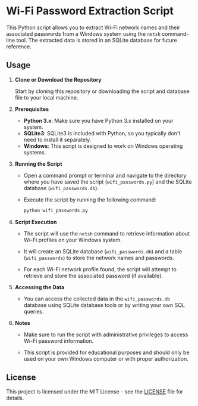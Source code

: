 # Wi-Fi Password Extraction Script

This Python script allows you to extract Wi-Fi network names and their associated passwords from a Windows system using the `netsh` command-line tool. The extracted data is stored in an SQLite database for future reference.

## Usage

1. **Clone or Download the Repository**

   Start by cloning this repository or downloading the script and database file to your local machine.

2. **Prerequisites**

   - **Python 3.x**: Make sure you have Python 3.x installed on your system.
   - **SQLite3**: SQLite3 is included with Python, so you typically don't need to install it separately.
   - **Windows**: This script is designed to work on Windows operating systems.

3. **Running the Script**

   - Open a command prompt or terminal and navigate to the directory where you have saved the script (`wifi_passwords.py`) and the SQLite database (`wifi_passwords.db`).

   - Execute the script by running the following command:

     ```bash
     python wifi_passwords.py
     ```

4. **Script Execution**

   - The script will use the `netsh` command to retrieve information about Wi-Fi profiles on your Windows system.

   - It will create an SQLite database (`wifi_passwords.db`) and a table (`wifi_passwords`) to store the network names and passwords.

   - For each Wi-Fi network profile found, the script will attempt to retrieve and store the associated password (if available).

5. **Accessing the Data**

   - You can access the collected data in the `wifi_passwords.db` database using SQLite database tools or by writing your own SQL queries.

6. **Notes**

   - Make sure to run the script with administrative privileges to access Wi-Fi password information.

   - This script is provided for educational purposes and should only be used on your own Windows computer or with proper authorization.

## License

This project is licensed under the MIT License - see the [LICENSE](LICENSE) file for details.

